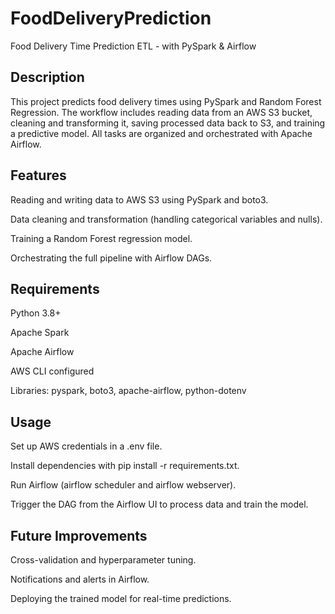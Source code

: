 # FoodDeliveryPrediction
Food Delivery Time Prediction ETL - with PySpark & Airflow
## Description
This project predicts food delivery times using PySpark and Random Forest Regression.
The workflow includes reading data from an AWS S3 bucket, cleaning and transforming it, saving processed data back to S3, and training a predictive model.
All tasks are organized and orchestrated with Apache Airflow.

## Features
Reading and writing data to AWS S3 using PySpark and boto3.

Data cleaning and transformation (handling categorical variables and nulls).

Training a Random Forest regression model.

Orchestrating the full pipeline with Airflow DAGs.

## Requirements
Python 3.8+

Apache Spark

Apache Airflow

AWS CLI configured

Libraries: pyspark, boto3, apache-airflow, python-dotenv

## Usage
Set up AWS credentials in a .env file.

Install dependencies with pip install -r requirements.txt.

Run Airflow (airflow scheduler and airflow webserver).

Trigger the DAG from the Airflow UI to process data and train the model.

## Future Improvements
Cross-validation and hyperparameter tuning.

Notifications and alerts in Airflow.

Deploying the trained model for real-time predictions.
